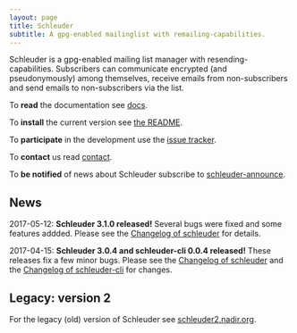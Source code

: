 ```yaml
---
layout: page
title: Schleuder
subtitle: A gpg-enabled mailinglist with remailing-capabilities.
---
```


Schleuder is a gpg-enabled mailing list manager with resending-capabilities. Subscribers can communicate encrypted (and pseudonymously) among themselves, receive emails from non-subscribers and send emails to non-subscribers via the list.

To **read** the documentation see [docs](docs/).

To **install** the current version see [the README](https://0xacab.org/schleuder/schleuder/blob/master/README.md).

To **participate** in the development use the [issue tracker](https://0xacab.org/schleuder/schleuder/issues).

To **contact** us read [contact](contact.html).

To **be notified** of news about Schleuder subscribe to [schleuder-announce](https://lists.nadir.org/mailman/listinfo/schleuder-announce).


## News

2017-05-12: **Schleuder 3.1.0 released!** Several bugs were fixed and some features addded. Please see the [Changelog of schleuder](https://0xacab.org/schleuder/schleuder/blob/master/CHANGELOG.md#310-2017-05-21) for details.

2017-04-15: **Schleuder 3.0.4 and schleuder-cli 0.0.4 released!** These releases fix a few minor bugs. Please see the [Changelog of schleuder](https://0xacab.org/schleuder/schleuder/blob/master/CHANGELOG.md#304-2017-04-15) and the [Changelog of schleuder-cli](https://0xacab.org/schleuder/schleuder-cli/blob/master/CHANGELOG.md#004-2017-04-15) for changes.

##  Legacy: version 2

For the legacy (old) version of Schleuder see [schleuder2.nadir.org](https://schleuder2.nadir.org/).

